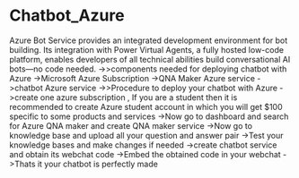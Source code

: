 # Chatbot_Azure
Azure Bot Service provides an integrated development environment for bot building. Its integration with Power Virtual Agents, a fully hosted low-code platform, enables developers of all technical abilities build conversational AI bots—no code needed.
->>components needed for deploying chatbot with Azure
  ->Microsoft Azure Subscription
  ->QNA Maker Azure service
  ->chatbot Azure service
->>Procedure to  deploy your chatbot with Azure 
   ->create one azure subscription , If you are a student then it is recommended to create Azure student account 
     in which you will get $100 specific to some products and services
   ->Now go to dashboard and search for Azure QNA maker and create QNA maker service
   ->Now go to knowledge base and upload all your question and answer pair
   ->Test your knowledge bases and make changes if needed
   ->create chatbot service and obtain its webchat code
   ->Embed the obtained code in your webchat 
   ->Thats it your chatbot is perfectly made
